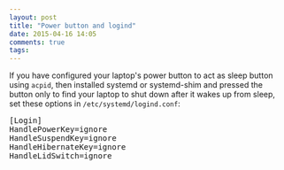 ```yaml
---
layout: post
title: "Power button and logind"
date: 2015-04-16 14:05
comments: true
tags: 
---
```


If you have configured your laptop's power button to act as sleep button using `acpid`, then installed systemd or systemd-shim and pressed the button only to find your laptop to shut down after it wakes up from sleep, set these options in `/etc/systemd/logind.conf`:

<pre>[Login]
HandlePowerKey=ignore
HandleSuspendKey=ignore
HandleHibernateKey=ignore
HandleLidSwitch=ignore</pre>

